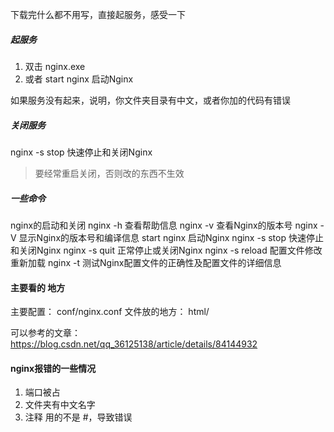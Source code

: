 下载完什么都不用写，直接起服务，感受一下

##### 起服务
1. 双击 nginx.exe
2. 或者 start nginx 启动Nginx

如果服务没有起来，说明，你文件夹目录有中文，或者你加的代码有错误

##### 关闭服务
nginx -s stop 快速停止和关闭Nginx

> 要经常重启关闭，否则改的东西不生效

##### 一些命令

nginx的启动和关闭
nginx -h 查看帮助信息
nginx -v 查看Nginx的版本号
nginx -V 显示Nginx的版本号和编译信息
start nginx 启动Nginx
nginx -s stop 快速停止和关闭Nginx
nginx -s quit 正常停止或关闭Nginx
nginx -s reload 配置文件修改重新加载
nginx -t 测试Nginx配置文件的正确性及配置文件的详细信息


#### 主要看的 地方

主要配置：
conf/nginx.conf
文件放的地方：
html/

可以参考的文章：
https://blog.csdn.net/qq_36125138/article/details/84144932


#### nginx报错的一些情况

1. 端口被占
2. 文件夹有中文名字
3. 注释 用的不是 #，导致错误